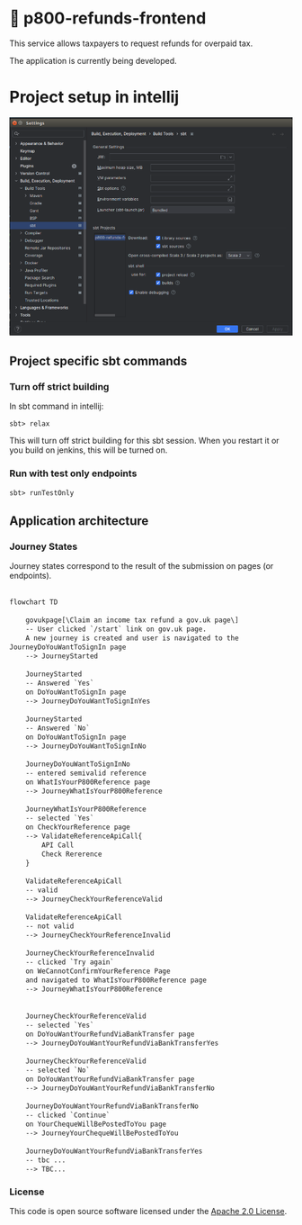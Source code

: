 
# :construction: p800-refunds-frontend

This service allows taxpayers to request refunds for overpaid tax.

The application is currently being developed.


# Project setup in intellij

![img.png](readme/intellij-sbt-setup.png)

## Project specific sbt commands

### Turn off strict building

In sbt command in intellij:
```
sbt> relax
```
This will turn off strict building for this sbt session.
When you restart it or you build on jenkins, this will be turned on.

### Run with test only endpoints

```
sbt> runTestOnly
```


## Application architecture

### Journey States
Journey states correspond to the result of the submission on pages (or endpoints).

```mermaid

flowchart TD

    govukpage[\Claim an income tax refund a gov.uk page\] 
    -- User clicked `/start` link on gov.uk page.
    A new journey is created and user is navigated to the JourneyDoYouWantToSignIn page
    --> JourneyStarted   

    JourneyStarted 
    -- Answered `Yes` 
    on DoYouWantToSignIn page 
    --> JourneyDoYouWantToSignInYes

    JourneyStarted 
    -- Answered `No` 
    on DoYouWantToSignIn page 
    --> JourneyDoYouWantToSignInNo

    JourneyDoYouWantToSignInNo 
    -- entered semivalid reference 
    on WhatIsYourP800Reference page 
    --> JourneyWhatIsYourP800Reference

    JourneyWhatIsYourP800Reference
    -- selected `Yes` 
    on CheckYourReference page
    --> ValidateReferenceApiCall{
        API Call 
        Check Rererence 
    }

    ValidateReferenceApiCall 
    -- valid
    --> JourneyCheckYourReferenceValid

    ValidateReferenceApiCall
    -- not valid
    --> JourneyCheckYourReferenceInvalid

    JourneyCheckYourReferenceInvalid
    -- clicked `Try again` 
    on WeCannotConfirmYourReference Page 
    and navigated to WhatIsYourP800Reference page
    --> JourneyWhatIsYourP800Reference
    
    
    JourneyCheckYourReferenceValid
    -- selected `Yes` 
    on DoYouWantYourRefundViaBankTransfer page
    --> JourneyDoYouWantYourRefundViaBankTransferYes

    JourneyCheckYourReferenceValid
    -- selected `No` 
    on DoYouWantYourRefundViaBankTransfer page
    --> JourneyDoYouWantYourRefundViaBankTransferNo

    JourneyDoYouWantYourRefundViaBankTransferNo
    -- clicked `Continue`
    on YourChequeWillBePostedToYou page
    --> JourneyYourChequeWillBePostedToYou

    JourneyDoYouWantYourRefundViaBankTransferYes 
    -- tbc ...
    --> TBC...
```



### License

This code is open source software licensed under the [Apache 2.0 License]("http://www.apache.org/licenses/LICENSE-2.0.html").
